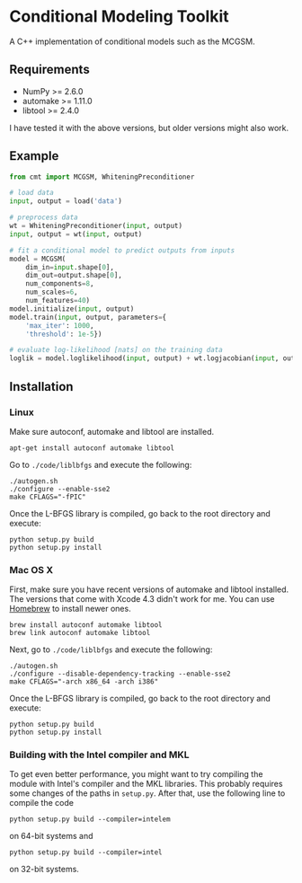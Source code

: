 # Conditional Modeling Toolkit

A C++ implementation of conditional models such as the MCGSM.

## Requirements

* NumPy >= 2.6.0
* automake >= 1.11.0
* libtool >= 2.4.0

I have tested it with the above versions, but older versions might also work.

## Example

```python
from cmt import MCGSM, WhiteningPreconditioner

# load data
input, output = load('data')

# preprocess data
wt = WhiteningPreconditioner(input, output)
input, output = wt(input, output)

# fit a conditional model to predict outputs from inputs
model = MCGSM(
	dim_in=input.shape[0],
	dim_out=output.shape[0],
	num_components=8,
	num_scales=6,
	num_features=40)
model.initialize(input, output)
model.train(input, output, parameters={
	'max_iter': 1000,
	'threshold': 1e-5})

# evaluate log-likelihood [nats] on the training data
loglik = model.loglikelihood(input, output) + wt.logjacobian(input, output)
```

## Installation

### Linux

Make sure autoconf, automake and libtool are installed.

	apt-get install autoconf automake libtool

Go to `./code/liblbfgs` and execute the following:

	./autogen.sh
	./configure --enable-sse2
	make CFLAGS="-fPIC"

Once the L-BFGS library is compiled, go back to the root directory and execute:

	python setup.py build
	python setup.py install

### Mac OS X

First, make sure you have recent versions of automake and libtool installed. The versions that come
with Xcode 4.3 didn't work for me. You can use [Homebrew](http://mxcl.github.com/homebrew/) to install
newer ones.

	brew install autoconf automake libtool
	brew link autoconf automake libtool

Next, go to `./code/liblbfgs` and execute the following:

	./autogen.sh
	./configure --disable-dependency-tracking --enable-sse2
	make CFLAGS="-arch x86_64 -arch i386"

Once the L-BFGS library is compiled, go back to the root directory and execute:

	python setup.py build
	python setup.py install

### Building with the Intel compiler and MKL

To get even better performance, you might want to try compiling the module with Intel's compiler and
the MKL libraries. This probably requires some changes of the paths in `setup.py`. After that, use
the following line to compile the code

	python setup.py build --compiler=intelem

on 64-bit systems and

	python setup.py build --compiler=intel

on 32-bit systems.
